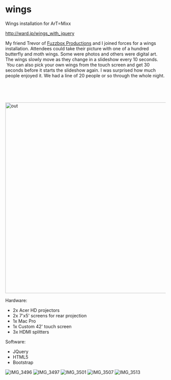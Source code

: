# wings
Wings installation for ArT=Mixx

http://ward.jp/wings_with_jquery

My friend Trevor of <a href="http://fuzzboxproductions.com/" target="_blank">Fuzzbox Productions</a> and I joined forces for a wings installation. Attendees could take their picture with one of a hundred butterfly and moth wings. Some were photos and others were digital art. The wings slowly move as they change in a slideshow every 10 seconds.  You can also pick your own wings from the touch screen and get 30 seconds before it starts the slideshow again. I was surprised how much people enjoyed it. We had a line of 20 people or so through the whole night.

&nbsp;

&nbsp;

<a href="http://ward.jp/wp-content/uploads/2017/02/out.gif"><img class="size-full wp-image-177 aligncenter" src="http://ward.jp/wp-content/uploads/2017/02/out.gif" alt="out" width="700" height="600" /></a>

Hardware:
<ul>
	<li>2x Acer HD projectors</li>
	<li>2x 7'x5' screens for rear projection</li>
	<li>1x Mac Pro</li>
	<li>1x Custom 42' touch screen</li>
	<li>3x HDMI splitters</li>
</ul>
Software:
<ul>
	<li>JQuery</li>
	<li>HTML5</li>
	<li>Bootstrap</li>
</ul>
<img class="size-full wp-image-171 aligncenter" src="http://ward.jp/wp-content/uploads/2017/02/IMG_3496-e1486775142402.jpg" alt="IMG_3496"/>

<img class="size-full wp-image-172 aligncenter" src="http://ward.jp/wp-content/uploads/2017/02/IMG_3497.jpg" alt="IMG_3497"/>

<img class="size-full wp-image-173 aligncenter" src="http://ward.jp/wp-content/uploads/2017/02/IMG_3501-e1486775157616.jpg" alt="IMG_3501" />

<img class="size-full wp-image-174 aligncenter" src="http://ward.jp/wp-content/uploads/2017/02/IMG_3507-e1486775177610.jpg" alt="IMG_3507"/>

<img class="size-full wp-image-175 aligncenter" src="http://ward.jp/wp-content/uploads/2017/02/IMG_3513-e1486775187238.jpg" alt="IMG_3513" />
